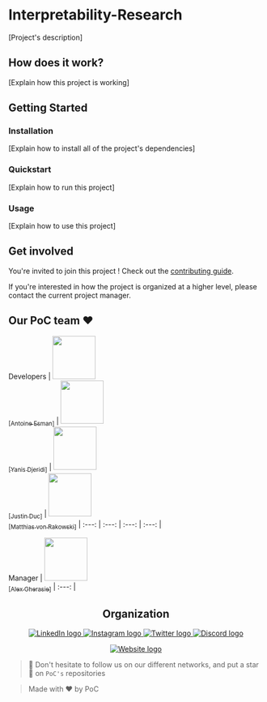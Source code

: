 # Interpretability-Research

[Project's description]

## How does it work?

[Explain how this project is working]

## Getting Started

### Installation

[Explain how to install all of the project's dependencies]

### Quickstart

[Explain how to run this project]

### Usage

[Explain how to use this project]

## Get involved

You're invited to join this project ! Check out the [contributing guide](./CONTRIBUTING.md).

If you're interested in how the project is organized at a higher level, please contact the current project manager.

## Our PoC team ❤️

Developers
| [<img src="https://github.com/Arcod7.png?size=85" width=85><br><sub>[Antoine Esman]</sub>](https://github.com/Arcod7) | [<img src="https://github.com/DjeridiY.png?size=85" width=85><br><sub>[Yanis Djeridi]</sub>](https://github.com/DjeridiY) | [<img src="https://github.com/Just1truc.png?size=85" width=85><br><sub>[Justin Duc]</sub>](https://github.com/Just1truc) | [<img src="https://github.com/MatthiasvonRakowski.png?size=85" width=85><br><sub>[Matthias von Rakowski]</sub>](https://github.com/MatthiasvonRakowski)
| :---: | :---: | :---: | :---: |

Manager
| [<img src="https://github.com/agherasie.png?size=85" width=85><br><sub>[Alex Gherasie]</sub>](https://github.com/agherasie)
| :---: |

<h2 align=center>
Organization
</h2>

<p align='center'>
    <a href="https://www.linkedin.com/company/pocinnovation/mycompany/">
        <img src="https://img.shields.io/badge/LinkedIn-0077B5?style=for-the-badge&logo=linkedin&logoColor=white" alt="LinkedIn logo">
    </a>
    <a href="https://www.instagram.com/pocinnovation/">
        <img src="https://img.shields.io/badge/Instagram-E4405F?style=for-the-badge&logo=instagram&logoColor=white" alt="Instagram logo"
>
    </a>
    <a href="https://twitter.com/PoCInnovation">
        <img src="https://img.shields.io/badge/Twitter-1DA1F2?style=for-the-badge&logo=twitter&logoColor=white" alt="Twitter logo">
    </a>
    <a href="https://discord.com/invite/Yqq2ADGDS7">
        <img src="https://img.shields.io/badge/Discord-7289DA?style=for-the-badge&logo=discord&logoColor=white" alt="Discord logo">
    </a>
</p>
<p align=center>
    <a href="https://www.poc-innovation.fr/">
        <img src="https://img.shields.io/badge/WebSite-1a2b6d?style=for-the-badge&logo=GitHub Sponsors&logoColor=white" alt="Website logo">
    </a>
</p>

> 🚀 Don't hesitate to follow us on our different networks, and put a star 🌟 on `PoC's` repositories

> Made with ❤️ by PoC